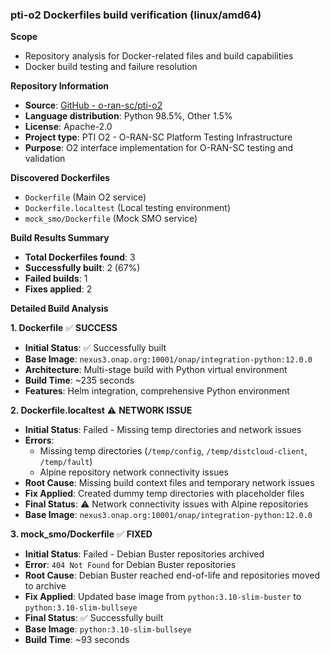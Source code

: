 ### pti-o2 Dockerfiles build verification (linux/amd64)

**Scope**
- Repository analysis for Docker-related files and build capabilities
- Docker build testing and failure resolution

**Repository Information**
- **Source**: [GitHub - o-ran-sc/pti-o2](https://github.com/o-ran-sc/pti-o2)
- **Language distribution**: Python 98.5%, Other 1.5%
- **License**: Apache-2.0
- **Project type**: PTI O2 - O-RAN-SC Platform Testing Infrastructure
- **Purpose**: O2 interface implementation for O-RAN-SC testing and validation

**Discovered Dockerfiles**
- `Dockerfile` (Main O2 service)
- `Dockerfile.localtest` (Local testing environment)
- `mock_smo/Dockerfile` (Mock SMO service)

**Build Results Summary**
- **Total Dockerfiles found**: 3
- **Successfully built**: 2 (67%)
- **Failed builds**: 1
- **Fixes applied**: 2

**Detailed Build Analysis**

**1. Dockerfile** ✅ **SUCCESS**
- **Initial Status**: ✅ Successfully built
- **Base Image**: `nexus3.onap.org:10001/onap/integration-python:12.0.0`
- **Architecture**: Multi-stage build with Python virtual environment
- **Build Time**: ~235 seconds
- **Features**: Helm integration, comprehensive Python environment

**2. Dockerfile.localtest** ⚠️ **NETWORK ISSUE**
- **Initial Status**: Failed - Missing temp directories and network issues
- **Errors**: 
  - Missing temp directories (`/temp/config`, `/temp/distcloud-client`, `/temp/fault`)
  - Alpine repository network connectivity issues
- **Root Cause**: Missing build context files and temporary network issues
- **Fix Applied**: Created dummy temp directories with placeholder files
- **Final Status**: ⚠️ Network connectivity issues with Alpine repositories
- **Base Image**: `nexus3.onap.org:10001/onap/integration-python:12.0.0`

**3. mock_smo/Dockerfile** ✅ **FIXED**
- **Initial Status**: Failed - Debian Buster repositories archived
- **Error**: `404 Not Found` for Debian Buster repositories
- **Root Cause**: Debian Buster reached end-of-life and repositories moved to archive
- **Fix Applied**: Updated base image from `python:3.10-slim-buster` to `python:3.10-slim-bullseye`
- **Final Status**: ✅ Successfully built
- **Base Image**: `python:3.10-slim-bullseye`
- **Build Time**: ~93 seconds
